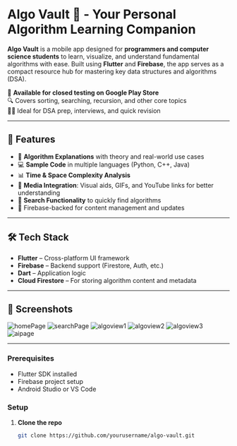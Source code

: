 # Algo Vault 🚀 - Your Personal Algorithm Learning Companion

**Algo Vault** is a mobile app designed for **programmers and computer science students** to learn, visualize, and understand fundamental algorithms with ease. Built using **Flutter** and **Firebase**, the app serves as a compact resource hub for mastering key data structures and algorithms (DSA).

📱 **Available for closed testing on Google Play Store**  
🔍 Covers sorting, searching, recursion, and other core topics  
👨‍💻 Ideal for DSA prep, interviews, and quick revision

---

## 🚀 Features

- 📘 **Algorithm Explanations** with theory and real-world use cases
- 💻 **Sample Code** in multiple languages (Python, C++, Java)
- 📊 **Time & Space Complexity Analysis**
- 🎥 **Media Integration**: Visual aids, GIFs, and YouTube links for better understanding
- 🔎 **Search Functionality** to quickly find algorithms
- 🔐 Firebase-backed for content management and updates

---


## 🛠️ Tech Stack

- **Flutter** – Cross-platform UI framework
- **Firebase** – Backend support (Firestore, Auth, etc.)
- **Dart** – Application logic
- **Cloud Firestore** – For storing algorithm content and metadata

---

## 📸 Screenshots

![homePage](https://github.com/user-attachments/assets/144fafca-5451-4d26-ad21-51233618b99b)
![searchPage](https://github.com/user-attachments/assets/315041d9-7d28-4de7-8861-da2b458f2e6c)
![algoview1](https://github.com/user-attachments/assets/d0a4a040-afb0-44a4-9599-1f9987433d0c)
![algoview2](https://github.com/user-attachments/assets/9757a349-aad9-4aa9-bbf6-746058fddb80)
![algoview3](https://github.com/user-attachments/assets/7028d3db-261b-4bd2-8e05-fae3d969d00d)
![aipage](https://github.com/user-attachments/assets/56f21529-c349-4820-ba5a-061195a2f89a)


---


### Prerequisites

- Flutter SDK installed
- Firebase project setup
- Android Studio or VS Code

### Setup

1. **Clone the repo**
   ```bash
   git clone https://github.com/yourusername/algo-vault.git
